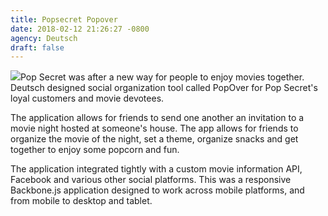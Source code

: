 ```yaml
---
title: Popsecret Popover
date: 2018-02-12 21:26:27 -0800
agency: Deutsch
draft: false
---
```

![](https://work.jeremybunting.com/static/images/target001.png)Pop Secret was after a new way for people to enjoy movies together. Deutsch designed social organization tool called PopOver for Pop Secret's loyal customers and movie devotees.

The application allows for friends to send one another an invitation to a movie night hosted at someone's house. The app allows for friends to organize the movie of the night, set a theme, organize snacks and get together to enjoy some popcorn and fun.

The application integrated tightly with a custom movie information API, Facebook and various other social platforms. This was a responsive Backbone.js application designed to work across mobile platforms, and from mobile to desktop and tablet.